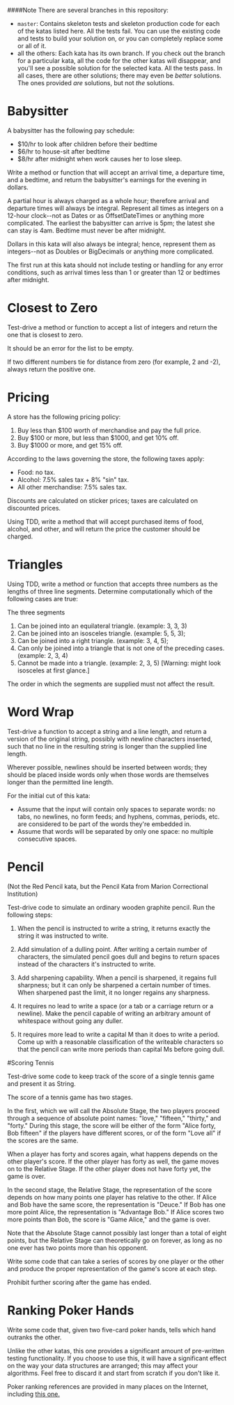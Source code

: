 ####Note
There are several branches in this repository:
* ```master```: Contains skeleton tests and skeleton production code for 
each of the katas listed here. All the tests fail. You can use the
existing code and tests to build your solution on, or you can completely
replace some or all of it.
* all the others: Each kata has its own branch.  If you check out the
branch for a particular kata, all the code for the other katas will
disappear, and you'll see a possible solution for the selected kata.
All the tests pass. In all cases, there are other solutions; there 
may even be _better_ solutions.  The ones provided _are_ solutions, 
but not _the_ solutions.


# Babysitter

A babysitter has the following pay schedule:

* $10/hr to look after children before their bedtime
* $6/hr to house-sit after bedtime
* $8/hr after midnight when work causes her to lose sleep.

Write a method or function that will accept an arrival time, a departure time, and 
a bedtime, and return the babysitter's earnings for the evening in dollars.

A partial hour is always charged as a whole hour; therefore arrival and departure
times will always be integral.  Represent all times as integers on a 12-hour 
clock--not as Dates or as OffsetDateTimes or anything more complicated.
The earliest the babysitter can arrive is 5pm; the latest she can stay is 4am.
Bedtime must never be after midnight.

Dollars in this kata will also always be integral; hence, represent them as 
integers--not as Doubles or BigDecimals or anything more complicated.

The first run at this kata should not include testing or handling for any error
conditions, such as arrival times less than 1 or greater than 12 or bedtimes after
midnight.


# Closest to Zero

Test-drive a method or function to accept a list of integers and return the one that 
is closest to zero.

It should be an error for the list to be empty.

If two different numbers tie for distance from zero (for example, 2 and -2), always 
return the positive one.


# Pricing

A store has the following pricing policy:

1. Buy less than $100 worth of merchandise and pay the full price.
1. Buy $100 or more, but less than $1000, and get 10% off.
1. Buy $1000 or more, and get 15% off.

According to the laws governing the store, the following taxes apply:

* Food: no tax.
* Alcohol: 7.5% sales tax + 8% "sin" tax.
* All other merchandise: 7.5% sales tax.

Discounts are calculated on sticker prices; taxes are calculated on discounted prices.

Using TDD, write a method that will accept purchased items of food, alcohol, and other, and will
return the price the customer should be charged.


# Triangles

Using TDD, write a method or function that accepts three numbers as the lengths of three line segments.
Determine computationally which of the following cases are true:

The three segments
  1. Can be joined into an equilateral triangle. (example: 3, 3, 3)
  1. Can be joined into an isosceles triangle. (example: 5, 5, 3);
  1. Can be joined into a right triangle. (example: 3, 4, 5);
  1. Can only be joined into a triangle that is not one of the preceding cases. (example: 2, 3, 4)
  1. Cannot be made into a triangle. (example: 2, 3, 5) [Warning: might look isosceles at first glance.]

The order in which the segments are supplied must not affect the result.


# Word Wrap

Test-drive a function to accept a string and a line length, and return a version of 
the original string, possibly with newline characters inserted, such that no line in 
the resulting string is longer than the supplied line length.

Wherever possible, newlines should be inserted between words; they should be placed
inside words only when those words are themselves longer than the permitted line 
length.

For the initial cut of this kata:

* Assume that the input will contain only spaces to separate words: no tabs, 
no newlines, no form feeds; and hyphens, commas, periods, etc. are considered to be 
part of the words they're embedded in.
* Assume that words will be separated by only one space: no multiple consecutive spaces.


# Pencil

(Not the Red Pencil kata, but the Pencil Kata from Marion Correctional Institution)

Test-drive code to simulate an ordinary wooden graphite pencil. Run the
following steps:

1. When the pencil is instructed to write a string, it returns exactly
the string it was instructed to write.

1. Add simulation of a dulling point.  After writing a certain number
of characters, the simulated pencil goes dull and begins to return
spaces instead of the characters it's instructed to write.

1. Add sharpening capability. When a pencil is sharpened, it regains
full sharpness; but it can only be sharpened a certain number of times.
When sharpened past the limit, it no longer regains any sharpness.

1. It requires no lead to write a space (or a tab or a carriage return
or a newline).  Make the pencil capable of writing an arbitrary amount
of whitespace without going any duller.

1. It requires more lead to write a capital M than it does to write
a period.  Come up with a reasonable classification of the writeable
characters so that the pencil can write more periods than capital Ms
before going dull.


#Scoring Tennis

Test-drive some code to keep track of the score of a single
tennis game and present it as String.

The score of a tennis game has two stages.

In the first, which we will call the Absolute Stage, the
two players proceed through a sequence of absolute point
names: "love," "fifteen," "thirty," and "forty." During this stage,
the score will be either of the form "Alice forty, Bob fifteen"
if the players have different scores, or of the form
"Love all" if the scores are the same.
  
When a player has forty and scores again, what happens depends
on the other player's score.  If the other player has forty
as well, the game moves on to the Relative Stage.  If the
other player does not have forty yet, the game is over.

In the second stage, the Relative Stage, the representation
of the score depends on how many points one player has
relative to the other.  If Alice and Bob have the same score,
the representation is "Deuce."  If Bob has one more point
Alice, the representation is "Advantage Bob."  If Alice
scores two more points than Bob, the score is "Game Alice,"
and the game is over.

Note that the Absolute Stage cannot possibly last longer
than a total of eight points, but the Relative Stage can
theoretically go on forever, as long as no one ever has
two points more than his opponent.

Write some code that can take a series of scores by one
player or the other and produce the proper representation
of the game's score at each step.

Prohibit further scoring after the game has ended.


# Ranking Poker Hands

Write some code that, given two five-card poker hands,
tells which hand outranks the other.

Unlike the other katas, this one provides a significant
amount of pre-written testing functionality.  If you choose
to use this, it will have a significant effect on the
way your data structures are arranged; this may affect your
algorithms.  Feel free to discard it and start from scratch
if you don't like it.

Poker ranking references are provided in many places on
the Internet, including [this one.](http://www.cardplayer.com/rules-of-poker/hand-rankings)
